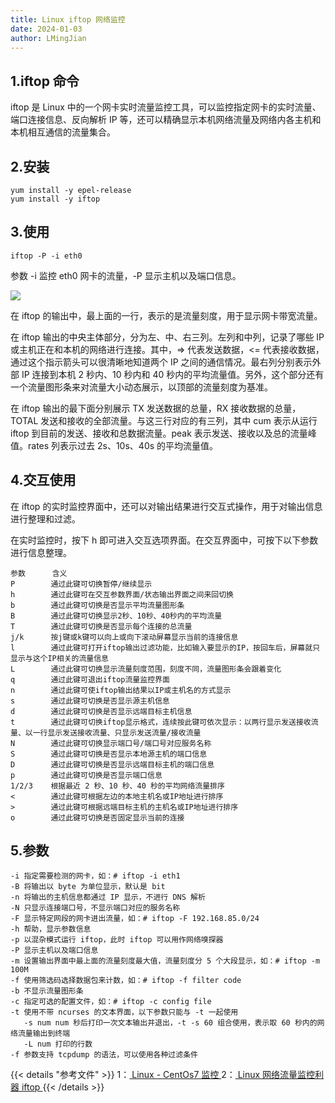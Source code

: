 ```yaml
---
title: Linux iftop 网络监控
date: 2024-01-03
author: LMingJian
---
```


## 1.iftop 命令

iftop 是 Linux 中的一个网卡实时流量监控工具，可以监控指定网卡的实时流量、端口连接信息、反向解析 IP 等，还可以精确显示本机网络流量及网络内各主机和本机相互通信的流量集合。

## 2.安装

```shell
yum install -y epel-release
yum install -y iftop 
```

## 3.使用

```shell
iftop -P -i eth0
```

参数 -i 监控 eth0 网卡的流量，-P 显示主机以及端口信息。

![](/images/drawingbed/img/202401031117271.png)

在 iftop 的输出中，最上面的一行，表示的是流量刻度，用于显示网卡带宽流量。

在 iftop 输出的中央主体部分，分为左、中、右三列。左列和中列，记录了哪些 IP 或主机正在和本机的网络进行连接。其中，=> 代表发送数据，<= 代表接收数据，通过这个指示箭头可以很清晰地知道两个 IP 之间的通信情况。最右列分别表示外部 IP 连接到本机 2 秒内、10 秒内和 40 秒内的平均流量值。另外，这个部分还有一个流量图形条来对流量大小动态展示，以顶部的流量刻度为基准。

在 iftop 输出的最下面分别展示 TX 发送数据的总量，RX 接收数据的总量，TOTAL 发送和接收的全部流量。与这三行对应的有三列，其中 cum 表示从运行 iftop 到目前的发送、接收和总数据流量。peak 表示发送、接收以及总的流量峰值。rates 列表示过去 2s、10s、40s 的平均流量值。

## 4.交互使用

在 iftop 的实时监控界面中，还可以对输出结果进行交互式操作，用于对输出信息进行整理和过滤。

在实时监控时，按下 h 即可进入交互选项界面。在交互界面中，可按下以下参数进行信息整理。

```
参数      含义
P        通过此键可切换暂停/继续显示
h        通过此键可在交互参数界面/状态输出界面之间来回切换
b        通过此键可切换是否显示平均流量图形条
B        通过此键可切换显示2秒、10秒、40秒内的平均流量
T        通过此键可切换是否显示每个连接的总流量
j/k      按j键或k键可以向上或向下滚动屏幕显示当前的连接信息
l        通过此键可打开iftop输出过滤功能，比如输入要显示的IP，按回车后，屏幕就只显示与这个IP相关的流量信息
L        通过此键可切换显示流量刻度范围，刻度不同，流量图形条会跟着变化
q        通过此键可退出iftop流量监控界面
n        通过此键可使iftop输出结果以IP或主机名的方式显示
s        通过此键可切换是否显示源主机信息
d        通过此键可切换是否显示远端目标主机信息
t        通过此键可切换iftop显示格式，连续按此键可依次显示：以两行显示发送接收流量、以一行显示发送接收流量、只显示发送流量/接收流量
N        通过此键可切换显示端口号/端口号对应服务名称
S        通过此键可切换是否显示本地源主机的端口信息
D        通过此键可切换是否显示远端目标主机的端口信息
p        通过此键可切换是否显示端口信息
1/2/3    根据最近 2 秒、10 秒、40 秒的平均网络流量排序
<        通过此键可根据左边的本地主机名或IP地址进行排序
>        通过此键可根据远端目标主机的主机名或IP地址进行排序
o        通过此键可切换是否固定显示当前的连接
```

## 5.参数

```
-i 指定需要检测的网卡，如：# iftop -i eth1
-B 将输出以 byte 为单位显示，默认是 bit
-n 将输出的主机信息都通过 IP 显示，不进行 DNS 解析 
-N 只显示连接端口号，不显示端口对应的服务名称
-F 显示特定网段的网卡进出流量，如：# iftop -F 192.168.85.0/24
-h 帮助，显示参数信息
-p 以混杂模式运行 iftop，此时 iftop 可以用作网络嗅探器
-P 显示主机以及端口信息
-m 设置输出界面中最上面的流量刻度最大值，流量刻度分 5 个大段显示，如：# iftop -m 100M
-f 使用筛选码选择数据包来计数，如：# iftop -f filter code
-b 不显示流量图形条
-c 指定可选的配置文件，如：# iftop -c config file
-t 使用不带 ncurses 的文本界面，以下参数只能与 -t 一起使用
   -s num num 秒后打印一次文本输出并退出，-t -s 60 组合使用，表示取 60 秒内的网络流量输出到终端
   -L num 打印的行数
-f 参数支持 tcpdump 的语法，可以使用各种过滤条件
```

{{< details "参考文件" >}} 
1：[ Linux - CentOs7 监控 ](https://blog.csdn.net/u012374381/article/details/129836203)
2：[ Linux 网络流量监控利器 iftop ](https://blog.csdn.net/qq_40907977/article/details/115066452)
{{< /details >}}